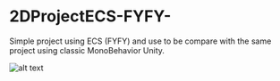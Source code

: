 # 2DProjectECS-FYFY-
Simple project using ECS (FYFY) and use to be compare with the same project using classic MonoBehavior Unity.

![alt text](Assets/Resources/Project2dECS.gif)
